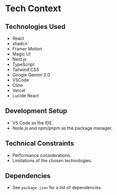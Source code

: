 # Tech Context

## Technologies Used

- React
- shadcn
- Framer Motion
- Magic UI
- Next.js
- TypeScript
- Tailwind CSS
- Google Gemini 2.0
- VSCode
- Cline
- Vercel
- Lucide React

## Development Setup

- VS Code as the IDE.
- Node.js and npm/pnpm as the package manager.

## Technical Constraints

- Performance considerations.
- Limitations of the chosen technologies.

## Dependencies

- See `package.json` for a list of dependencies.
